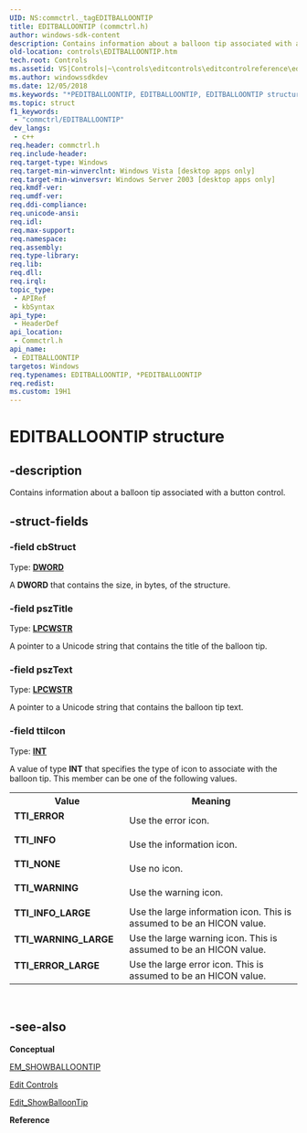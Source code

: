 ```yaml
---
UID: NS:commctrl._tagEDITBALLOONTIP
title: EDITBALLOONTIP (commctrl.h)
author: windows-sdk-content
description: Contains information about a balloon tip associated with a button control.
old-location: controls\EDITBALLOONTIP.htm
tech.root: Controls
ms.assetid: VS|Controls|~\controls\editcontrols\editcontrolreference\editcontrolstructures\editballoontip.htm
ms.author: windowssdkdev
ms.date: 12/05/2018
ms.keywords: "*PEDITBALLOONTIP, EDITBALLOONTIP, EDITBALLOONTIP structure [Windows Controls], PEDITBALLOONTIP, PEDITBALLOONTIP structure pointer [Windows Controls], TTI_ERROR, TTI_ERROR_LARGE, TTI_INFO, TTI_INFO_LARGE, TTI_NONE, TTI_WARNING, TTI_WARNING_LARGE, _win32_EDITBALLOONTIP_str, _win32_EDITBALLOONTIP_str_cpp, commctrl/EDITBALLOONTIP, commctrl/PEDITBALLOONTIP, controls.EDITBALLOONTIP, controls._win32_EDITBALLOONTIP_str"
ms.topic: struct
f1_keywords: 
 - "commctrl/EDITBALLOONTIP"
dev_langs:
 - c++
req.header: commctrl.h
req.include-header: 
req.target-type: Windows
req.target-min-winverclnt: Windows Vista [desktop apps only]
req.target-min-winversvr: Windows Server 2003 [desktop apps only]
req.kmdf-ver: 
req.umdf-ver: 
req.ddi-compliance: 
req.unicode-ansi: 
req.idl: 
req.max-support: 
req.namespace: 
req.assembly: 
req.type-library: 
req.lib: 
req.dll: 
req.irql: 
topic_type:
 - APIRef
 - kbSyntax
api_type:
 - HeaderDef
api_location:
 - Commctrl.h
api_name:
 - EDITBALLOONTIP
targetos: Windows
req.typenames: EDITBALLOONTIP, *PEDITBALLOONTIP
req.redist: 
ms.custom: 19H1
---
```


# EDITBALLOONTIP structure


## -description


Contains information about a balloon tip associated with a button control.


## -struct-fields




### -field cbStruct

Type: <b><a href="https://docs.microsoft.com/windows/desktop/WinProg/windows-data-types">DWORD</a></b>

A <b>DWORD</b> that contains the size, in bytes, of the structure. 


### -field pszTitle

Type: <b><a href="https://docs.microsoft.com/windows/desktop/WinProg/windows-data-types">LPCWSTR</a></b>

A pointer to a Unicode string that contains the title of the balloon tip. 


### -field pszText

Type: <b><a href="https://docs.microsoft.com/windows/desktop/WinProg/windows-data-types">LPCWSTR</a></b>

A pointer to a Unicode string that contains the balloon tip text. 


### -field ttiIcon

Type: <b><a href="https://docs.microsoft.com/windows/desktop/WinProg/windows-data-types">INT</a></b>

A value of type <b>INT</b> that specifies the type of icon to associate with the balloon tip. This member can be one of the following values. 

<table>
<tr>
<th>Value</th>
<th>Meaning</th>
</tr>
<tr>
<td width="40%"><a id="TTI_ERROR"></a><a id="tti_error"></a><dl>
<dt><b>TTI_ERROR</b></dt>
</dl>
</td>
<td width="60%">
Use the error icon.

</td>
</tr>
<tr>
<td width="40%"><a id="TTI_INFO"></a><a id="tti_info"></a><dl>
<dt><b>TTI_INFO</b></dt>
</dl>
</td>
<td width="60%">
Use the information icon.

</td>
</tr>
<tr>
<td width="40%"><a id="TTI_NONE"></a><a id="tti_none"></a><dl>
<dt><b>TTI_NONE</b></dt>
</dl>
</td>
<td width="60%">
Use no icon.

</td>
</tr>
<tr>
<td width="40%"><a id="TTI_WARNING"></a><a id="tti_warning"></a><dl>
<dt><b>TTI_WARNING</b></dt>
</dl>
</td>
<td width="60%">
Use the warning icon.

</td>
</tr>
<tr>
<td width="40%"><a id="TTI_INFO_LARGE"></a><a id="tti_info_large"></a><dl>
<dt><b>TTI_INFO_LARGE</b></dt>
</dl>
</td>
<td width="60%">
Use the large information icon. This is assumed to be an HICON value.

</td>
</tr>
<tr>
<td width="40%"><a id="TTI_WARNING_LARGE"></a><a id="tti_warning_large"></a><dl>
<dt><b>TTI_WARNING_LARGE</b></dt>
</dl>
</td>
<td width="60%">
Use the large warning icon. This is assumed to be an HICON value.

</td>
</tr>
<tr>
<td width="40%"><a id="TTI_ERROR_LARGE"></a><a id="tti_error_large"></a><dl>
<dt><b>TTI_ERROR_LARGE</b></dt>
</dl>
</td>
<td width="60%">
Use the large error icon. This is assumed to be an HICON value.

</td>
</tr>
</table>
 


## -see-also




<b>Conceptual</b>



<a href="https://docs.microsoft.com/windows/desktop/Controls/em-showballoontip">EM_SHOWBALLOONTIP</a>



<a href="https://docs.microsoft.com/windows/desktop/Controls/edit-controls">Edit Controls</a>



<a href="https://docs.microsoft.com/windows/desktop/api/commctrl/nf-commctrl-edit_showballoontip">Edit_ShowBalloonTip</a>



<b>Reference</b>
 

 

